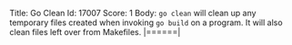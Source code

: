 Title: Go Clean
Id: 17007
Score: 1
Body:
`go clean` will clean up any temporary files created when invoking `go build` on a program. It will also clean files left over from Makefiles.
|======|
